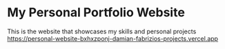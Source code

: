 # My Personal Portfolio Website
This is the website that showcases my skills and personal projects
https://personal-website-bxhxzponj-damian-fabrizios-projects.vercel.app
